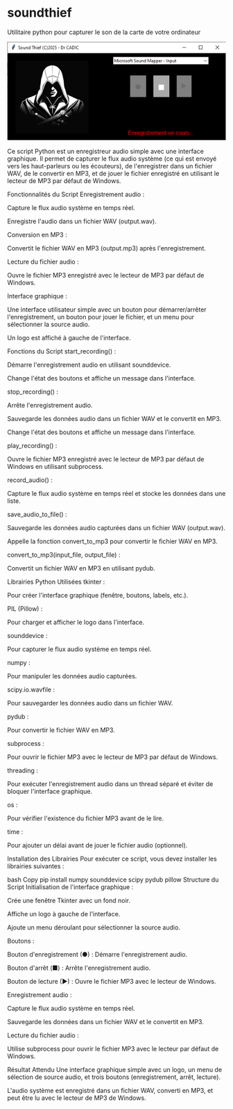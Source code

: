# soundthief
Utilitaire python pour capturer le son de la carte de votre ordinateur

<img src="interf7.jpg">

Ce script Python est un enregistreur audio simple avec une interface graphique. Il permet de capturer le flux audio système (ce qui est envoyé vers les haut-parleurs ou les écouteurs), de l'enregistrer dans un fichier WAV, de le convertir en MP3, et de jouer le fichier enregistré en utilisant le lecteur de MP3 par défaut de Windows.

Fonctionnalités du Script
Enregistrement audio :

Capture le flux audio système en temps réel.

Enregistre l'audio dans un fichier WAV (output.wav).

Conversion en MP3 :

Convertit le fichier WAV en MP3 (output.mp3) après l'enregistrement.

Lecture du fichier audio :

Ouvre le fichier MP3 enregistré avec le lecteur de MP3 par défaut de Windows.

Interface graphique :

Une interface utilisateur simple avec un bouton pour démarrer/arrêter l'enregistrement, un bouton pour jouer le fichier, et un menu pour sélectionner la source audio.

Un logo est affiché à gauche de l'interface.

Fonctions du Script
start_recording() :

Démarre l'enregistrement audio en utilisant sounddevice.

Change l'état des boutons et affiche un message dans l'interface.

stop_recording() :

Arrête l'enregistrement audio.

Sauvegarde les données audio dans un fichier WAV et le convertit en MP3.

Change l'état des boutons et affiche un message dans l'interface.

play_recording() :

Ouvre le fichier MP3 enregistré avec le lecteur de MP3 par défaut de Windows en utilisant subprocess.

record_audio() :

Capture le flux audio système en temps réel et stocke les données dans une liste.

save_audio_to_file() :

Sauvegarde les données audio capturées dans un fichier WAV (output.wav).

Appelle la fonction convert_to_mp3 pour convertir le fichier WAV en MP3.

convert_to_mp3(input_file, output_file) :

Convertit un fichier WAV en MP3 en utilisant pydub.

Librairies Python Utilisées
tkinter :

Pour créer l'interface graphique (fenêtre, boutons, labels, etc.).

PIL (Pillow) :

Pour charger et afficher le logo dans l'interface.

sounddevice :

Pour capturer le flux audio système en temps réel.

numpy :

Pour manipuler les données audio capturées.

scipy.io.wavfile :

Pour sauvegarder les données audio dans un fichier WAV.

pydub :

Pour convertir le fichier WAV en MP3.

subprocess :

Pour ouvrir le fichier MP3 avec le lecteur de MP3 par défaut de Windows.

threading :

Pour exécuter l'enregistrement audio dans un thread séparé et éviter de bloquer l'interface graphique.

os :

Pour vérifier l'existence du fichier MP3 avant de le lire.

time :

Pour ajouter un délai avant de jouer le fichier audio (optionnel).

Installation des Librairies
Pour exécuter ce script, vous devez installer les librairies suivantes :

bash
Copy
pip install numpy sounddevice scipy pydub pillow
Structure du Script
Initialisation de l'interface graphique :

Crée une fenêtre Tkinter avec un fond noir.

Affiche un logo à gauche de l'interface.

Ajoute un menu déroulant pour sélectionner la source audio.

Boutons :

Bouton d'enregistrement (●) : Démarre l'enregistrement audio.

Bouton d'arrêt (■) : Arrête l'enregistrement audio.

Bouton de lecture (▶) : Ouvre le fichier MP3 avec le lecteur de Windows.

Enregistrement audio :

Capture le flux audio système en temps réel.

Sauvegarde les données dans un fichier WAV et le convertit en MP3.

Lecture du fichier audio :

Utilise subprocess pour ouvrir le fichier MP3 avec le lecteur par défaut de Windows.

Résultat Attendu
Une interface graphique simple avec un logo, un menu de sélection de source audio, et trois boutons (enregistrement, arrêt, lecture).

L'audio système est enregistré dans un fichier WAV, converti en MP3, et peut être lu avec le lecteur de MP3 de Windows.
